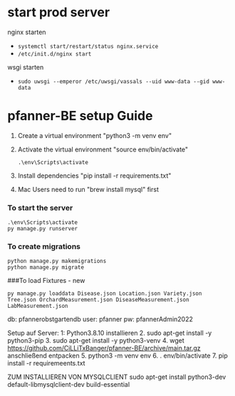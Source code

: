 # start prod server
nginx starten
- `systemctl start/restart/status nginx.service`<br>
- `/etc/init.d/nginx start` <br>

wsgi starten
- `sudo uwsgi --emperor /etc/uwsgi/vassals --uid www-data --gid www-data`

# pfanner-BE setup Guide

1. Create a virtual environment 
   "python3 -m venv env"

2. Activate the virtual environment 
   "source env/bin/activate"
   ```
   .\env\Scripts\activate
   ```

4. Install dependencies 
   "pip install -r requirements.txt"

5. Mac Users need to run 
   "brew install mysql" first

### To start the server
```
.\env\Scripts\activate
py manage.py runserver
```
### To create migrations
```
python manage.py makemigrations
python manage.py migrate
```
###To load Fixtures - new
```
py manage.py loaddata Disease.json Location.json Variety.json Tree.json OrchardMeasurement.json DiseaseMeasurement.json LabMeasurement.json
```
db: pfannerobstgartendb
user: pfanner
pw: pfannerAdmin2022


Setup auf Server:
1: Python3.8.10 installieren
2. sudo apt-get install -y python3-pip
3. sudo apt-get install -y python3-venv
4. wget https://github.com/CiLLiTxBanger/pfanner-BE/archive/main.tar.gz    anschließend entpacken
5. python3 -m venv env
6. . env/bin/activate
7. pip install -r requiremeents.txt

ZUM INSTALLIEREN VON MYSQLCLIENT
sudo apt-get install python3-dev default-libmysqlclient-dev build-essential